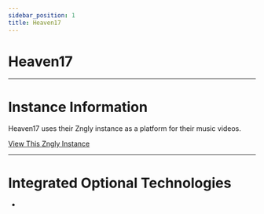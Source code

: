 ```yaml
---
sidebar_position: 1
title: Heaven17
---
```


# Heaven17
---

# Instance Information

Heaven17 uses their Zngly instance as a platform for their music videos.

<a href="https://heaven17.wpengine.com/" target="_blank">View This Zngly Instance</a>

---

# Integrated Optional Technologies

- 